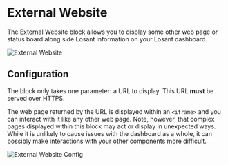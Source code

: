# External Website

The External Website block allows you to display some other web page or status board along side Losant information on your Losant dashboard.

![External Website](/images/dashboards/external-example.png "External Website")

## Configuration

The block only takes one parameter: a URL to display. This URL **must** be served over HTTPS.

The web page returned by the URL is displayed within an `<iframe>` and you can interact with it like any other web page. Note, however, that complex pages displayed within this block may act or display in unexpected ways. While it is unlikely to cause issues with the dashboard as a whole, it can possibly make interactions with your other components more difficult.

![External Website Config](/images/dashboards/external-config.png "External Website Config")
